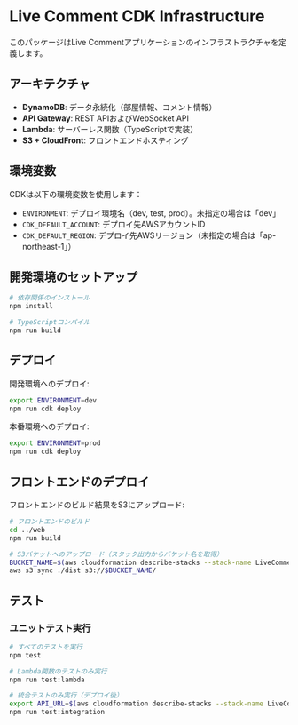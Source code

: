 # Live Comment CDK Infrastructure

このパッケージはLive Commentアプリケーションのインフラストラクチャを定義します。

## アーキテクチャ

- **DynamoDB**: データ永続化（部屋情報、コメント情報）
- **API Gateway**: REST APIおよびWebSocket API
- **Lambda**: サーバーレス関数（TypeScriptで実装）
- **S3 + CloudFront**: フロントエンドホスティング

## 環境変数

CDKは以下の環境変数を使用します：

- `ENVIRONMENT`: デプロイ環境名（dev, test, prod）。未指定の場合は「dev」
- `CDK_DEFAULT_ACCOUNT`: デプロイ先AWSアカウントID
- `CDK_DEFAULT_REGION`: デプロイ先AWSリージョン（未指定の場合は「ap-northeast-1」）

## 開発環境のセットアップ

```bash
# 依存関係のインストール
npm install

# TypeScriptコンパイル
npm run build
```

## デプロイ

開発環境へのデプロイ:

```bash
export ENVIRONMENT=dev
npm run cdk deploy
```

本番環境へのデプロイ:

```bash
export ENVIRONMENT=prod
npm run cdk deploy
```

## フロントエンドのデプロイ

フロントエンドのビルド結果をS3にアップロード:

```bash
# フロントエンドのビルド
cd ../web
npm run build

# S3バケットへのアップロード（スタック出力からバケット名を取得）
BUCKET_NAME=$(aws cloudformation describe-stacks --stack-name LiveCommentStack-dev --query "Stacks[0].Outputs[?OutputKey=='WebsiteBucketName'].OutputValue" --output text)
aws s3 sync ./dist s3://$BUCKET_NAME/
```

## テスト

### ユニットテスト実行

```bash
# すべてのテストを実行
npm test

# Lambda関数のテストのみ実行
npm run test:lambda

# 統合テストのみ実行（デプロイ後）
export API_URL=$(aws cloudformation describe-stacks --stack-name LiveCommentStack-dev --query "Stacks[0].Outputs[?OutputKey=='ApiUrl'].OutputValue" --output text)
npm run test:integration
```

